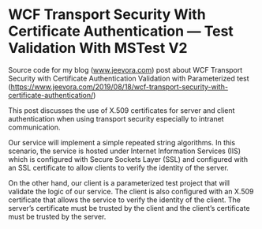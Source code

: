 # WCF Transport Security With Certificate Authentication — Test Validation With MSTest V2
Source code for my blog (www.jeevora.com) post about WCF Transport Security with Certificate Authentication Validation with Parameterized test (https://www.jeevora.com/2019/08/18/wcf-transport-security-with-certificate-authentication/)

This post discusses the use of X.509 certificates for server and client authentication when using transport security especially to intranet communication.

Our service will implement a simple repeated string algorithms. In this scenario, the service is hosted under Internet Information Services (IIS) which is configured with Secure Sockets Layer (SSL) and configured with an SSL certificate to allow clients to verify the identity of the server.

On the other hand, our client is a parameterized test project that will validate the logic of our service. The client is also configured with an X.509 certificate that allows the service to verify the identity of the client. The server’s certificate must be trusted by the client and the client’s certificate must be trusted by the server.
